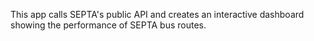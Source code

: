 This app calls SEPTA's public API and creates an interactive dashboard showing the performance of SEPTA bus routes.

